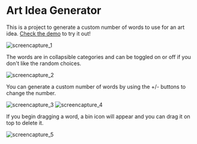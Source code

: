 # Art Idea Generator

This is a project to generate a custom number of words to use for an art idea. [Check the demo](bekmeh.github.io/art-idea-generator/) to try it out!

![screencapture_1](https://user-images.githubusercontent.com/25033265/190707119-2e92f5b7-18c6-47ea-a4d2-816df478ae57.png)


The words are in collapsible categories and can be toggled on or off if you don't like the random choices.

![screencapture_2](https://user-images.githubusercontent.com/25033265/190707091-0eea8328-02cb-4982-a86a-4072675ec267.png)


You can generate a custom number of words by using the +/- buttons to change the number.


![screencapture_3](https://user-images.githubusercontent.com/25033265/190706409-6922277e-ad50-4193-8a34-e93e08b64e8e.png)
![screencapture_4](https://user-images.githubusercontent.com/25033265/190706416-5c7831be-0a40-43fe-8465-f45f3abab5d5.png)

If you begin dragging a word, a bin icon will appear and you can drag it on top to delete it.

![screencapture_5](https://user-images.githubusercontent.com/25033265/190707501-585b546a-2f70-421a-b43b-3e508ff1319a.png)
